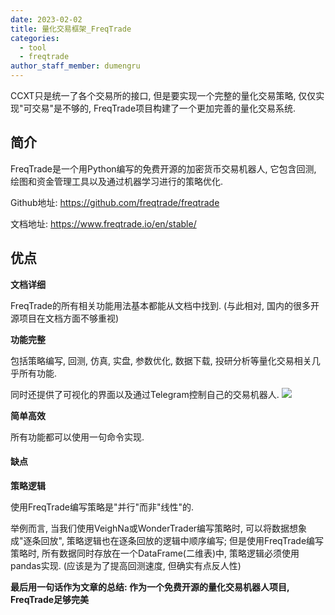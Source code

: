 ```yaml
---
date: 2023-02-02
title: 量化交易框架_FreqTrade
categories:
  - tool
  - freqtrade
author_staff_member: dumengru
---
```


CCXT只是统一了各个交易所的接口, 但是要实现一个完整的量化交易策略, 仅仅实现"可交易"是不够的, FreqTrade项目构建了一个更加完善的量化交易系统. 

## 简介

FreqTrade是一个用Python编写的免费开源的加密货币交易机器人, 它包含回测, 绘图和资金管理工具以及通过机器学习进行的策略优化.

Github地址: https://github.com/freqtrade/freqtrade

文档地址: https://www.freqtrade.io/en/stable/

## 优点

**文档详细**

FreqTrade的所有相关功能用法基本都能从文档中找到. (与此相对, 国内的很多开源项目在文档方面不够重视)

**功能完整**

包括策略编写, 回测, 仿真, 实盘, 参数优化, 数据下载, 投研分析等量化交易相关几乎所有功能.

同时还提供了可视化的界面以及通过Telegram控制自己的交易机器人.
![]({{site.baseurl}}/images/202302020031.png)

**简单高效**

所有功能都可以使用一句命令实现.

#### 缺点

**策略逻辑**

使用FreqTrade编写策略是"并行"而非"线性"的.

举例而言, 当我们使用VeighNa或WonderTrader编写策略时, 可以将数据想象成"逐条回放", 策略逻辑也在逐条回放的逻辑中顺序编写; 但是使用FreqTrade编写策略时, 所有数据同时存放在一个DataFrame(二维表)中, 策略逻辑必须使用pandas实现. (应该是为了提高回测速度, 但确实有点反人性)

**最后用一句话作为文章的总结: 作为一个免费开源的量化交易机器人项目, FreqTrade足够完美**